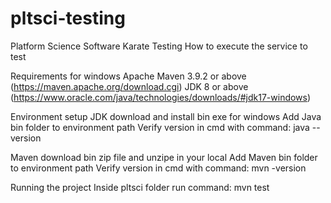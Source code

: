 # pltsci-testing
Platform Science Software Karate Testing
How to execute the service to test

Requirements for windows
Apache Maven 3.9.2 or above (https://maven.apache.org/download.cgi)
JDK 8 or above (https://www.oracle.com/java/technologies/downloads/#jdk17-windows)

Environment setup
JDK 
download and install bin exe for windows
Add Java bin folder to environment path
Verify version in cmd with command: java --version

Maven
download bin zip file and unzipe in your local
Add Maven bin folder to environment path
Verify version in cmd with command: mvn -version

Running the project
Inside pltsci folder run command: mvn test
